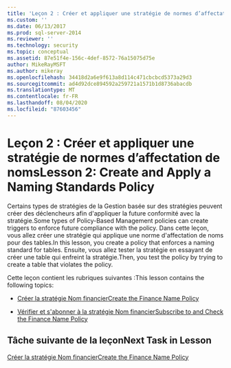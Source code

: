 ```yaml
---
title: 'Leçon 2 : Créer et appliquer une stratégie de normes d’affectation de noms | Microsoft Docs'
ms.custom: ''
ms.date: 06/13/2017
ms.prod: sql-server-2014
ms.reviewer: ''
ms.technology: security
ms.topic: conceptual
ms.assetid: 87e51f4e-156c-4def-8572-76a15075d75e
author: MikeRayMSFT
ms.author: mikeray
ms.openlocfilehash: 34418d2a6e9f613a8d114c471cbcbcd5373a29d3
ms.sourcegitcommit: ad4d92dce894592a259721a1571b1d8736abacdb
ms.translationtype: MT
ms.contentlocale: fr-FR
ms.lasthandoff: 08/04/2020
ms.locfileid: "87603456"
---
```

# <a name="lesson-2-create-and-apply-a-naming-standards-policy"></a><span data-ttu-id="66126-102">Leçon 2 : Créer et appliquer une stratégie de normes d’affectation de noms</span><span class="sxs-lookup"><span data-stu-id="66126-102">Lesson 2: Create and Apply a Naming Standards Policy</span></span>
  <span data-ttu-id="66126-103">Certains types de stratégies de la Gestion basée sur des stratégies peuvent créer des déclencheurs afin d'appliquer la future conformité avec la stratégie.</span><span class="sxs-lookup"><span data-stu-id="66126-103">Some types of Policy-Based Management policies can create triggers to enforce future compliance with the policy.</span></span> <span data-ttu-id="66126-104">Dans cette leçon, vous allez créer une stratégie qui applique une norme d'affectation de noms pour des tables.</span><span class="sxs-lookup"><span data-stu-id="66126-104">In this lesson, you create a policy that enforces a naming standard for tables.</span></span> <span data-ttu-id="66126-105">Ensuite, vous allez tester la stratégie en essayant de créer une table qui enfreint la stratégie.</span><span class="sxs-lookup"><span data-stu-id="66126-105">Then, you test the policy by trying to create a table that violates the policy.</span></span>  
  
 <span data-ttu-id="66126-106">Cette leçon contient les rubriques suivantes :</span><span class="sxs-lookup"><span data-stu-id="66126-106">This lesson contains the following topics:</span></span>  
  
-   [<span data-ttu-id="66126-107">Créer la stratégie Nom financier</span><span class="sxs-lookup"><span data-stu-id="66126-107">Create the Finance Name Policy</span></span>](lesson-2-1-create-the-finance-name-policy.md)  
  
-   [<span data-ttu-id="66126-108">Vérifier et s'abonner à la stratégie Nom financier</span><span class="sxs-lookup"><span data-stu-id="66126-108">Subscribe to and Check the Finance Name Policy</span></span>](lesson-2-2-subscribe-to-and-check-the-finance-name-policy.md)  
  
## <a name="next-task-in-lesson"></a><span data-ttu-id="66126-109">Tâche suivante de la leçon</span><span class="sxs-lookup"><span data-stu-id="66126-109">Next Task in Lesson</span></span>  
 [<span data-ttu-id="66126-110">Créer la stratégie Nom financier</span><span class="sxs-lookup"><span data-stu-id="66126-110">Create the Finance Name Policy</span></span>](lesson-2-1-create-the-finance-name-policy.md)  
  
  
